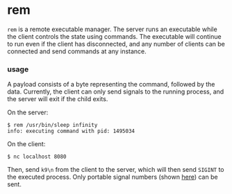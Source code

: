 # rem
`rem` is a remote executable manager. The server runs an executable while the client controls the state using commands. The executable will continue to run even if the client has disconnected, and any number of clients can be connected and send commands at any instance.

### usage

A payload consists of a byte representing the command, followed by the data. Currently, the client can only send signals to the running process, and the server will exit if the child exits.

On the server:
``` console
$ rem /usr/bin/sleep infinity
info: executing command with pid: 1495034
```

On the client:
``` console
$ nc localhost 8080
```

Then, send `k9\n` from the client to the server, which will then send `SIGINT` to the executed process. Only portable signal numbers (shown [here](https://en.wikipedia.org/wiki/Signal_%28IPC%29#POSIX_signals)) can be sent.